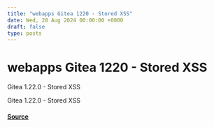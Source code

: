 ```yaml
---
title: "webapps Gitea 1220 - Stored XSS"
date: Wed, 28 Aug 2024 00:00:00 +0000
draft: false
type: posts
---
```

# webapps Gitea 1220 - Stored XSS





Gitea 1.22.0 - Stored XSS

Gitea 1.22.0 - Stored XSS

#### [Source](https://www.exploit-db.com/exploits/52077)

